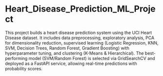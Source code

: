 # Heart_Disease_Prediction_ML_Project
 This project builds a heart disease prediction system using the UCI Heart Disease dataset. It includes data preprocessing, exploratory analysis, PCA for dimensionality reduction, supervised learning (Logistic Regression, KNN, SVM, Decision Trees, Random Forest, Gradient Boosting) with hyperparameter tuning, and clustering (K-Means & Hierarchical). The best-performing model (SVM/Random Forest) is selected via GridSearchCV and deployed as a FastAPI service, allowing real-time predictions with probability scores.
